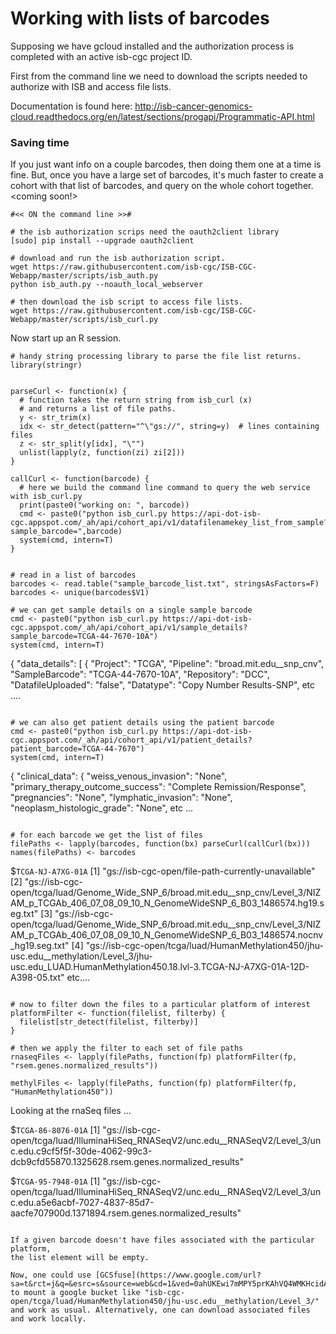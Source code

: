 # Working with lists of barcodes

Supposing we have gcloud installed and the authorization process is completed
with an active isb-cgc project ID.

First from the command line we need to download the scripts needed to
authorize with ISB and access file lists.

Documentation is found here: http://isb-cancer-genomics-cloud.readthedocs.org/en/latest/sections/progapi/Programmatic-API.html

### Saving time
If you just want info on a couple barcodes, then doing them one at a time is fine.
But, once you have a large set of barcodes, it's much faster to create a cohort
with that list of barcodes, and query on the whole cohort together.
<coming soon!>


```
#<< ON the command line >>#

# the isb authorization scrips need the oauth2client library
[sudo] pip install --upgrade oauth2client

# download and run the isb authorization script.
wget https://raw.githubusercontent.com/isb-cgc/ISB-CGC-Webapp/master/scripts/isb_auth.py
python isb_auth.py --noauth_local_webserver

# then download the isb script to access file lists.
wget https://raw.githubusercontent.com/isb-cgc/ISB-CGC-Webapp/master/scripts/isb_curl.py
```

Now start up an R session.

```
# handy string processing library to parse the file list returns.
library(stringr)


parseCurl <- function(x) {
  # function takes the return string from isb_curl (x)
  # and returns a list of file paths.
  y <- str_trim(x)
  idx <- str_detect(pattern="^\"gs://", string=y)  # lines containing files
  z <- str_split(y[idx], "\"")
  unlist(lapply(z, function(zi) zi[2]))
}

callCurl <- function(barcode) {
  # here we build the command line command to query the web service with isb_curl.py
  print(paste0("working on: ", barcode))
  cmd <- paste0("python isb_curl.py https://api-dot-isb-cgc.appspot.com/_ah/api/cohort_api/v1/datafilenamekey_list_from_sample?sample_barcode=",barcode)
  system(cmd, intern=T)
}


# read in a list of barcodes
barcodes <- read.table("sample_barcode_list.txt", stringsAsFactors=F)
barcodes <- unique(barcodes$V1)

# we can get sample details on a single sample barcode
cmd <- paste0("python isb_curl.py https://api-dot-isb-cgc.appspot.com/_ah/api/cohort_api/v1/sample_details?sample_barcode=TCGA-44-7670-10A")
system(cmd, intern=T)

```

{
 "data_details": [
  {
   "Project": "TCGA",
   "Pipeline": "broad.mit.edu__snp_cnv",
   "SampleBarcode": "TCGA-44-7670-10A",
   "Repository": "DCC",
   "DatafileUploaded": "false",
   "Datatype": "Copy Number Results-SNP",
   etc ....

```

# we can also get patient details using the patient barcode
cmd <- paste0("python isb_curl.py https://api-dot-isb-cgc.appspot.com/_ah/api/cohort_api/v1/patient_details?patient_barcode=TCGA-44-7670")
system(cmd, intern=T)

```

{
 "clinical_data": {
  "weiss_venous_invasion": "None",
  "primary_therapy_outcome_success": "Complete Remission/Response",
  "pregnancies": "None",
  "lymphatic_invasion": "None",
  "neoplasm_histologic_grade": "None",
  etc ...

```

# for each barcode we get the list of files
filePaths <- lapply(barcodes, function(bx) parseCurl(callCurl(bx)))
names(filePaths) <- barcodes

```

$`TCGA-NJ-A7XG-01A`
 [1] "gs://isb-cgc-open/file-path-currently-unavailable"
 [2] "gs://isb-cgc-open/tcga/luad/Genome_Wide_SNP_6/broad.mit.edu__snp_cnv/Level_3/NIZAM_p_TCGAb_406_07_08_09_10_N_GenomeWideSNP_6_B03_1486574.hg19.seg.txt"
 [3] "gs://isb-cgc-open/tcga/luad/Genome_Wide_SNP_6/broad.mit.edu__snp_cnv/Level_3/NIZAM_p_TCGAb_406_07_08_09_10_N_GenomeWideSNP_6_B03_1486574.nocnv_hg19.seg.txt"
 [4] "gs://isb-cgc-open/tcga/luad/HumanMethylation450/jhu-usc.edu__methylation/Level_3/jhu-usc.edu_LUAD.HumanMethylation450.18.lvl-3.TCGA-NJ-A7XG-01A-12D-A398-05.txt"
etc....

```

# now to filter down the files to a particular platform of interest
platformFilter <- function(filelist, filterby) {
  filelist[str_detect(filelist, filterby)]
}

# then we apply the filter to each set of file paths
rnaseqFiles <- lapply(filePaths, function(fp) platformFilter(fp, "rsem.genes.normalized_results"))

methylFiles <- lapply(filePaths, function(fp) platformFilter(fp, "HumanMethylation450"))

```
Looking at the rnaSeq files ...

$`TCGA-86-8076-01A`
[1] "gs://isb-cgc-open/tcga/luad/IlluminaHiSeq_RNASeqV2/unc.edu__RNASeqV2/Level_3/unc.edu.c9cf5f5f-30de-4062-99c3-dcb9cfd55870.1325628.rsem.genes.normalized_results"

$`TCGA-95-7948-01A`
[1] "gs://isb-cgc-open/tcga/luad/IlluminaHiSeq_RNASeqV2/unc.edu__RNASeqV2/Level_3/unc.edu.a5e6acbf-7027-4837-85d7-aacfe707900d.1371894.rsem.genes.normalized_results"

```

If a given barcode doesn't have files associated with the particular platform,
the list element will be empty.

Now, one could use [GCSfuse](https://www.google.com/url?sa=t&rct=j&q=&esrc=s&source=web&cd=1&ved=0ahUKEwi7mMPY5prKAhVQ4WMKHcidAdIQFggdMAA&url=https%3A%2F%2Fgithub.com%2Fgooglecloudplatform%2Fgcsfuse&usg=AFQjCNH9eZaZ6IlcwYDL_7jW_jy4hM25wQ)
to mount a google bucket like "isb-cgc-open/tcga/luad/HumanMethylation450/jhu-usc.edu__methylation/Level_3/"
and work as usual. Alternatively, one can download associated files and work locally.
